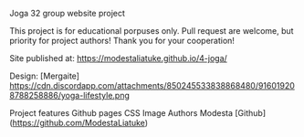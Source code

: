 Joga
32 group website project

This project is for educational porpuses only. Pull request are welcome, but priority for project authors! Thank you for your cooperation!

Site published at: https://modestaliatuke.github.io/4-joga/

Design: [Mergaite] https://cdn.discordapp.com/attachments/850245533838868480/916019208788258886/yoga-lifestyle.png

Project features
Github pages
CSS
Image
Authors
Modesta [Github] (https://github.com/ModestaLiatuke)